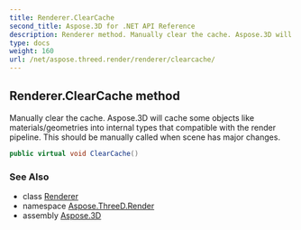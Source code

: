 ```yaml
---
title: Renderer.ClearCache
second_title: Aspose.3D for .NET API Reference
description: Renderer method. Manually clear the cache. Aspose.3D will cache some objects like materials/geometries into internal types that compatible with the render pipeline. This should be manually called when scene has major changes
type: docs
weight: 160
url: /net/aspose.threed.render/renderer/clearcache/
---
```

## Renderer.ClearCache method

Manually clear the cache. Aspose.3D will cache some objects like materials/geometries into internal types that compatible with the render pipeline. This should be manually called when scene has major changes.

```csharp
public virtual void ClearCache()
```

### See Also

* class [Renderer](../)
* namespace [Aspose.ThreeD.Render](../../renderer/)
* assembly [Aspose.3D](../../../)



